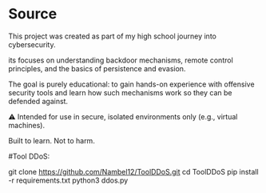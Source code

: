 # Source
This project was created as part of my high school journey into cybersecurity.

its focuses on understanding backdoor mechanisms, remote control principles, and the basics of persistence and evasion.

The goal is purely educational: to gain hands-on experience with offensive security tools and learn how such mechanisms work so they can be defended against.

⚠️ Intended for use in secure, isolated environments only (e.g., virtual machines).

Built to learn. Not to harm.


#Tool DDoS:

git clone https://github.com/Nambel12/ToolDDoS.git
cd ToolDDoS
pip install -r requirements.txt
python3 ddos.py










